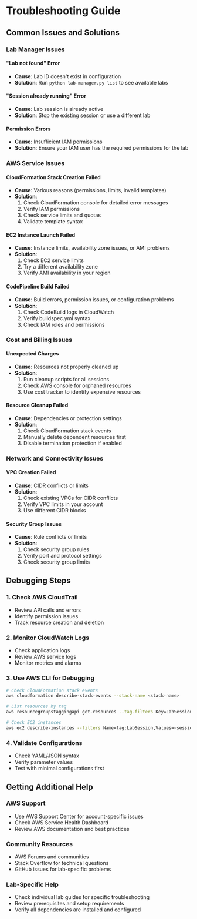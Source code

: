 # Troubleshooting Guide

## Common Issues and Solutions

### Lab Manager Issues

#### "Lab not found" Error
- **Cause**: Lab ID doesn't exist in configuration
- **Solution**: Run `python lab-manager.py list` to see available labs

#### "Session already running" Error
- **Cause**: Lab session is already active
- **Solution**: Stop the existing session or use a different lab

#### Permission Errors
- **Cause**: Insufficient IAM permissions
- **Solution**: Ensure your IAM user has the required permissions for the lab

### AWS Service Issues

#### CloudFormation Stack Creation Failed
- **Cause**: Various reasons (permissions, limits, invalid templates)
- **Solution**: 
  1. Check CloudFormation console for detailed error messages
  2. Verify IAM permissions
  3. Check service limits and quotas
  4. Validate template syntax

#### EC2 Instance Launch Failed
- **Cause**: Instance limits, availability zone issues, or AMI problems
- **Solution**:
  1. Check EC2 service limits
  2. Try a different availability zone
  3. Verify AMI availability in your region

#### CodePipeline Build Failed
- **Cause**: Build errors, permission issues, or configuration problems
- **Solution**:
  1. Check CodeBuild logs in CloudWatch
  2. Verify buildspec.yml syntax
  3. Check IAM roles and permissions

### Cost and Billing Issues

#### Unexpected Charges
- **Cause**: Resources not properly cleaned up
- **Solution**:
  1. Run cleanup scripts for all sessions
  2. Check AWS console for orphaned resources
  3. Use cost tracker to identify expensive resources

#### Resource Cleanup Failed
- **Cause**: Dependencies or protection settings
- **Solution**:
  1. Check CloudFormation stack events
  2. Manually delete dependent resources first
  3. Disable termination protection if enabled

### Network and Connectivity Issues

#### VPC Creation Failed
- **Cause**: CIDR conflicts or limits
- **Solution**:
  1. Check existing VPCs for CIDR conflicts
  2. Verify VPC limits in your account
  3. Use different CIDR blocks

#### Security Group Issues
- **Cause**: Rule conflicts or limits
- **Solution**:
  1. Check security group rules
  2. Verify port and protocol settings
  3. Check security group limits

## Debugging Steps

### 1. Check AWS CloudTrail
- Review API calls and errors
- Identify permission issues
- Track resource creation and deletion

### 2. Monitor CloudWatch Logs
- Check application logs
- Review AWS service logs
- Monitor metrics and alarms

### 3. Use AWS CLI for Debugging
```bash
# Check CloudFormation stack events
aws cloudformation describe-stack-events --stack-name <stack-name>

# List resources by tag
aws resourcegroupstaggingapi get-resources --tag-filters Key=LabSession,Values=<session-id>

# Check EC2 instances
aws ec2 describe-instances --filters Name=tag:LabSession,Values=<session-id>
```

### 4. Validate Configurations
- Check YAML/JSON syntax
- Verify parameter values
- Test with minimal configurations first

## Getting Additional Help

### AWS Support
- Use AWS Support Center for account-specific issues
- Check AWS Service Health Dashboard
- Review AWS documentation and best practices

### Community Resources
- AWS Forums and communities
- Stack Overflow for technical questions
- GitHub issues for lab-specific problems

### Lab-Specific Help
- Check individual lab guides for specific troubleshooting
- Review prerequisites and setup requirements
- Verify all dependencies are installed and configured